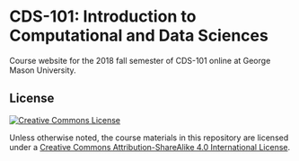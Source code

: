 # CDS-101: Introduction to Computational and Data Sciences

Course website for the 2018 fall semester of CDS-101 online at George Mason University.

## License

[![Creative Commons License][cc-by-sa-4-img]][cc-by-sa-4]

Unless otherwise noted, the course materials in this repository are licensed under a [Creative Commons Attribution-ShareAlike 4.0 International License][cc-by-sa-4].

[cc-by-sa-4]:     http://creativecommons.org/licenses/by-sa/4.0/
[cc-by-sa-4-img]: https://i.creativecommons.org/l/by-sa/4.0/88x31.png

